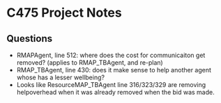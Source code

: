 
# C475 Project Notes



## Questions

* RMAPAgent, line 512: where does the cost for communicaiton get removed? (applies to RMAP_TBAgent, and re-plan)
* RMAP_TBAgent, line 430: does it make sense to help another agent whose has a lesser wellbeing?
* Looks like ResourceMAP_TBAgent line 316/323/329 are removing helpoverhead when it was already removed when the bid was made.